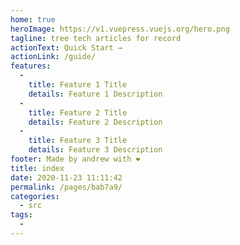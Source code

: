 ```yaml
---
home: true
heroImage: https://v1.vuepress.vuejs.org/hero.png
tagline: tree tech articles for record
actionText: Quick Start →
actionLink: /guide/
features: 
  - 
    title: Feature 1 Title
    details: Feature 1 Description
  - 
    title: Feature 2 Title
    details: Feature 2 Description
  - 
    title: Feature 3 Title
    details: Feature 3 Description
footer: Made by andrew with ❤️
title: index
date: 2020-11-23 11:11:42
permalink: /pages/bab7a9/
categories: 
  - src
tags: 
  - 
---
```

